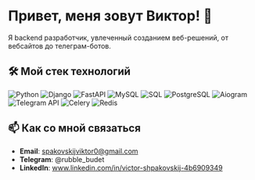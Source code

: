 # Привет, меня зовут Виктор! 👋

Я backend разработчик, увлеченный созданием веб-решений, от вебсайтов до телеграм-ботов.

## 🛠️ Мой стек технологий

![Python](https://img.shields.io/badge/Python-3776AB?style=for-the-badge&logo=python&logoColor=white)
![Django](https://img.shields.io/badge/Django-092E20?style=for-the-badge&logo=django&logoColor=white)
![FastAPI](https://img.shields.io/badge/FastAPI-009688?style=for-the-badge&logo=fastapi&logoColor=white)
![MySQL](https://img.shields.io/badge/MySQL-4479A1?style=for-the-badge&logo=mysql&logoColor=white)
![SQL](https://img.shields.io/badge/SQL-003B57?style=for-the-badge&logo=sql&logoColor=white)
![PostgreSQL](https://img.shields.io/badge/PostgreSQL-4169E1?style=for-the-badge&logo=postgresql&logoColor=white)
![Aiogram](https://img.shields.io/badge/Aiogram-2CA5E0?style=for-the-badge&logo=telegram&logoColor=white)
![Telegram API](https://img.shields.io/badge/Telegram_API-2CA5E0?style=for-the-badge&logo=telegram&logoColor=white)
![Celery](https://img.shields.io/badge/Celery-37814A?style=for-the-badge&logo=celery&logoColor=white)
![Redis](https://img.shields.io/badge/Redis-DC382D?style=for-the-badge&logo=redis&logoColor=white)


## 📫 Как со мной связаться
- **Email**: spakovskijviktor0@gmail.com
- **Telegram**: @rubble_budet
- **LinkedIn**: www.linkedin.com/in/victor-shpakovskij-4b6909349

